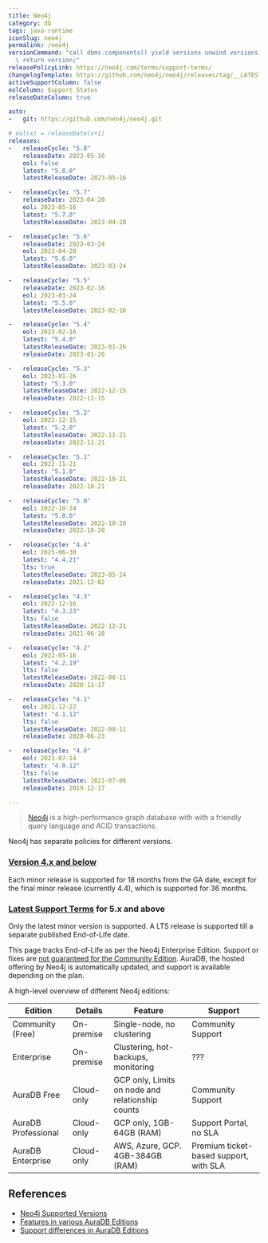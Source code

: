 ```yaml
---
title: Neo4j
category: db
tags: java-runtime
iconSlug: neo4j
permalink: /neo4j
versionCommand: "call dbms.components() yield versions unwind versions as version\
  \ return version;"
releasePolicyLink: https://neo4j.com/terms/support-terms/
changelogTemplate: https://github.com/neo4j/neo4j/releases/tag/__LATEST__
activeSupportColumn: false
eolColumn: Support Status
releaseDateColumn: true

auto:
-   git: https://github.com/neo4j/neo4j.git

# eol(x) = releaseDate(x+1)
releases:
-   releaseCycle: "5.8"
    releaseDate: 2023-05-16
    eol: false
    latest: "5.8.0"
    latestReleaseDate: 2023-05-16

-   releaseCycle: "5.7"
    releaseDate: 2023-04-20
    eol: 2023-05-16
    latest: "5.7.0"
    latestReleaseDate: 2023-04-20

-   releaseCycle: "5.6"
    releaseDate: 2023-03-24
    eol: 2023-04-20
    latest: "5.6.0"
    latestReleaseDate: 2023-03-24

-   releaseCycle: "5.5"
    releaseDate: 2023-02-16
    eol: 2023-03-24
    latest: "5.5.0"
    latestReleaseDate: 2023-02-16

-   releaseCycle: "5.4"
    eol: 2023-02-16
    latest: "5.4.0"
    latestReleaseDate: 2023-01-26
    releaseDate: 2023-01-26

-   releaseCycle: "5.3"
    eol: 2023-01-26
    latest: "5.3.0"
    latestReleaseDate: 2022-12-15
    releaseDate: 2022-12-15

-   releaseCycle: "5.2"
    eol: 2022-12-15
    latest: "5.2.0"
    latestReleaseDate: 2022-11-21
    releaseDate: 2022-11-21

-   releaseCycle: "5.1"
    eol: 2022-11-21
    latest: "5.1.0"
    latestReleaseDate: 2022-10-21
    releaseDate: 2022-10-21

-   releaseCycle: "5.0"
    eol: 2022-10-24
    latest: "5.0.0"
    latestReleaseDate: 2022-10-28
    releaseDate: 2022-10-28

-   releaseCycle: "4.4"
    eol: 2025-06-30
    latest: "4.4.21"
    lts: true
    latestReleaseDate: 2023-05-24
    releaseDate: 2021-12-02

-   releaseCycle: "4.3"
    eol: 2022-12-16
    latest: "4.3.23"
    lts: false
    latestReleaseDate: 2022-12-21
    releaseDate: 2021-06-10

-   releaseCycle: "4.2"
    eol: 2022-05-16
    latest: "4.2.19"
    lts: false
    latestReleaseDate: 2022-08-11
    releaseDate: 2020-11-17

-   releaseCycle: "4.1"
    eol: 2021-12-22
    latest: "4.1.12"
    lts: false
    latestReleaseDate: 2022-08-11
    releaseDate: 2020-06-23

-   releaseCycle: "4.0"
    eol: 2021-07-14
    latest: "4.0.12"
    lts: false
    latestReleaseDate: 2021-07-06
    releaseDate: 2019-12-17

---
```


> [Neo4j](https://neo4j.com/) is a high-performance graph database with with a friendly query
> language and ACID transactions.

Neo4j has separate policies for different versions.

### [Version 4.x and below](https://neo4j.com/terms/support-terms-pre-neo4j-5/)

Each minor release is supported for 18 months from the GA date, except for the final minor release (currently 4.4), which is supported for 36 months.

### [Latest Support Terms](https://neo4j.com/terms/support-terms/) for 5.x and above

Only the latest minor version is supported. A LTS release is supported till a separate published End-of-Life date.

This page tracks End-of-Life as per the Neo4j Enterprise Edition. Support or fixes are [not guaranteed for the Community Edition](https://neo4j.com/developer/kb/neo4j-supported-versions/). AuraDB, the hosted offering by Neo4j is automatically updated, and support is available depending on the plan.

A high-level overview of different Neo4j editions:

|        Edition        |    Details   |                       Feature                    |               Support                  |
| --------------------- | ------------ | ------------------------------------------------ | -------------------------------------  |
| Community (Free)      | On-premise   | Single-node, no clustering                       | Community Support                      |
| Enterprise            | On-premise   | Clustering, hot-backups, monitoring              | ???                                    |
| AuraDB Free           | Cloud-only   | GCP only, Limits on node and relationship counts | Community Support                      |
| AuraDB Professional   | Cloud-only   | GCP only, 1GB-64GB (RAM)                         | Support Portal, no SLA                 |
| AuraDB Enterprise     | Cloud-only   | AWS, Azure, GCP. 4GB-384GB (RAM)                 | Premium ticket-based support, with SLA |

## References

- [Neo4j Supported Versions](https://neo4j.com/developer/kb/neo4j-supported-versions/)
- [Features in various AuraDB Editions](https://neo4j.com/docs/aura/auradb/)
- [Support differences in AuraDB Editions](https://neo4j.com/docs/aura/auradb/support/)
